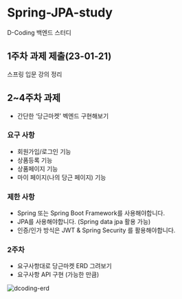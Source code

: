 # Spring-JPA-study
D-Coding 백엔드 스터디 

## 1주차 과제 제출(23-01-21)
스프링 입문 강의 정리

## 2~4주차 과제
- 간단한 ‘당근마켓’ 벡엔드 구현해보기
### 요구 사항

- 회원가입/로그인 기능
- 상품등록 기능
- 상품페이지 기능
- 마이 페이지(나의 당근 페이지) 기능

### 제한 사항

- Spring 또는 Spring Boot Framework를 사용해야합니다.
- JPA를 사용해야합니다. (Spring data jpa 활용 가능)
- 인증/인가 방식은 JWT & Spring Security 를 활용해야합니다.

### 2주차

- 요구사항대로 당근마켓 ERD 그려보기
- 요구사항 API 구현 (가능한 만큼)

![dcoding-erd](https://user-images.githubusercontent.com/85729858/215239770-a2ac0b3a-cd5b-443d-b7a3-d026ce9ae5c5.png)

